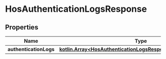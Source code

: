
# HosAuthenticationLogsResponse

## Properties
Name | Type | Description | Notes
------------ | ------------- | ------------- | -------------
**authenticationLogs** | [**kotlin.Array&lt;HosAuthenticationLogsResponseAuthenticationLogs&gt;**](HosAuthenticationLogsResponseAuthenticationLogs.md) |  |  [optional]



